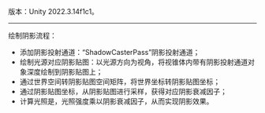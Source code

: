 版本：Unity 2022.3.14f1c1。
***
绘制阴影流程：
- 添加阴影投射通道：“ShadowCasterPass”阴影投射通道；
- 绘制光源对应阴影贴图：以光源方向为视角，将视锥体内带有阴影投射通道对象深度绘制到阴影贴图上；
- 通过世界空间转阴影贴图空间矩阵，将世界坐标转阴影贴图坐标；
- 通过阴影贴图坐标，从阴影贴图进行采样，获得对应阴影衰减因子；
- 计算光照是，光照强度乘以阴影衰减因子，从而实现阴影效果。
